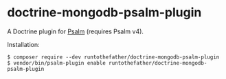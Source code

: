 # doctrine-mongodb-psalm-plugin

A Doctrine plugin for [Psalm](https://github.com/vimeo/psalm) (requires Psalm v4).

Installation:

```console
$ composer require --dev runtothefather/doctrine-mongodb-psalm-plugin
$ vendor/bin/psalm-plugin enable runtothefather/doctrine-mongodb-psalm-plugin
```